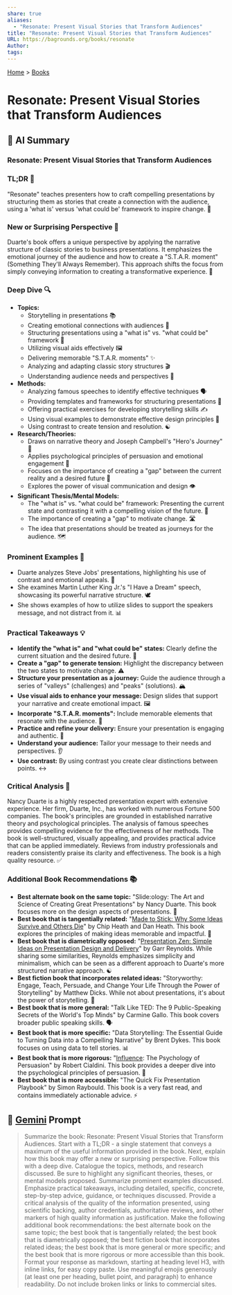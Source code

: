 ```yaml
---
share: true
aliases:
  - "Resonate: Present Visual Stories that Transform Audiences"
title: "Resonate: Present Visual Stories that Transform Audiences"
URL: https://bagrounds.org/books/resonate
Author: 
tags: 
---
```

[Home](../index.md) > [Books](./index.md)  
# Resonate: Present Visual Stories that Transform Audiences  
## 🤖 AI Summary  
  
### Resonate: Present Visual Stories that Transform Audiences  
  
### TL;DR 🎯  
  
"Resonate" teaches presenters how to craft compelling presentations by structuring them as stories that create a connection with the audience, using a 'what is' versus 'what could be' framework to inspire change. 🌟  
  
### New or Surprising Perspective 🤯  
  
Duarte's book offers a unique perspective by applying the narrative structure of classic stories to business presentations. It emphasizes the emotional journey of the audience and how to create a "S.T.A.R. moment" (Something They'll Always Remember). This approach shifts the focus from simply conveying information to creating a transformative experience. 🚀  
  
### Deep Dive 🔍  
  
* **Topics:**  
    * Storytelling in presentations 📚  
    * Creating emotional connections with audiences 💖  
    * Structuring presentations using a "what is" vs. "what could be" framework 🔄  
    * Utilizing visual aids effectively 🖼️  
    * Delivering memorable "S.T.A.R. moments" ✨  
    * Analyzing and adapting classic story structures 🎬  
    * Understanding audience needs and perspectives 👥  
* **Methods:**  
    * Analyzing famous speeches to identify effective techniques 🗣️  
    * Providing templates and frameworks for structuring presentations 📝  
    * Offering practical exercises for developing storytelling skills ✍️  
    * Using visual examples to demonstrate effective design principles 🎨  
    * Using contrast to create tension and resolution. ☯️  
* **Research/Theories:**  
    * Draws on narrative theory and Joseph Campbell's "Hero's Journey" 🦸  
    * Applies psychological principles of persuasion and emotional engagement 🧠  
    * Focuses on the importance of creating a "gap" between the current reality and a desired future 🌉  
    * Explores the power of visual communication and design 👁️  
* **Significant Thesis/Mental Models:**  
    * The "what is" vs. "what could be" framework: Presenting the current state and contrasting it with a compelling vision of the future. 🔮  
    * The importance of creating a "gap" to motivate change. 🛣️  
    * The idea that presentations should be treated as journeys for the audience. 🗺️  
  
### Prominent Examples 🌟  
  
* Duarte analyzes Steve Jobs' presentations, highlighting his use of contrast and emotional appeals. 🍎  
* She examines Martin Luther King Jr.'s "I Have a Dream" speech, showcasing its powerful narrative structure. 🕊️  
* She shows examples of how to utilize slides to support the speakers message, and not distract from it. 📊  
  
### Practical Takeaways 💡  
  
* **Identify the "what is" and "what could be" states:** Clearly define the current situation and the desired future. 🧭  
* **Create a "gap" to generate tension:** Highlight the discrepancy between the two states to motivate change. ⚠️  
* **Structure your presentation as a journey:** Guide the audience through a series of "valleys" (challenges) and "peaks" (solutions). 🏔️  
* **Use visual aids to enhance your message:** Design slides that support your narrative and create emotional impact. 🖼️  
* **Incorporate "S.T.A.R. moments":** Include memorable elements that resonate with the audience. 🌠  
* **Practice and refine your delivery:** Ensure your presentation is engaging and authentic. 🎤  
* **Understand your audience:** Tailor your message to their needs and perspectives. 👂  
* **Use contrast:** By using contrast you create clear distinctions between points. ↔️  
  
### Critical Analysis 🧐  
  
Nancy Duarte is a highly respected presentation expert with extensive experience. Her firm, Duarte, Inc., has worked with numerous Fortune 500 companies. The book's principles are grounded in established narrative theory and psychological principles. The analysis of famous speeches provides compelling evidence for the effectiveness of her methods. The book is well-structured, visually appealing, and provides practical advice that can be applied immediately. Reviews from industry professionals and readers consistently praise its clarity and effectiveness. The book is a high quality resource. ✅  
  
### Additional Book Recommendations 📚  
  
* **Best alternate book on the same topic:** "Slide:ology: The Art and Science of Creating Great Presentations" by Nancy Duarte. This book focuses more on the design aspects of presentations. 🎨  
* **Best book that is tangentially related:** "[Made to Stick: Why Some Ideas Survive and Others Die](./made-to-stick.md)" by Chip Heath and Dan Heath. This book explores the principles of making ideas memorable and impactful. 🧠  
* **Best book that is diametrically opposed:** "[Presentation Zen: Simple Ideas on Presentation Design and Delivery](./presentation-zen.md)" by Garr Reynolds. While sharing some similarities, Reynolds emphasizes simplicity and minimalism, which can be seen as a different approach to Duarte's more structured narrative approach. ☯️  
* **Best fiction book that incorporates related ideas:** "Storyworthy: Engage, Teach, Persuade, and Change Your Life Through the Power of Storytelling" by Matthew Dicks. While not about presentations, it's about the power of storytelling. 📖  
* **Best book that is more general:** "Talk Like TED: The 9 Public-Speaking Secrets of the World's Top Minds" by Carmine Gallo. This book covers broader public speaking skills. 🗣️  
* **Best book that is more specific:** "Data Storytelling: The Essential Guide to Turning Data into a Compelling Narrative" by Brent Dykes. This book focuses on using data to tell stories. 📊  
* **Best book that is more rigorous:** "[Influence](./influence.md): The Psychology of Persuasion" by Robert Cialdini. This book provides a deeper dive into the psychological principles of persuasion. 🧠  
* **Best book that is more accessible:** "The Quick Fix Presentation Playbook" by Simon Raybould. This book is a very fast read, and contains immediately actionable advice. ⚡  
  
## 💬 [Gemini](https://gemini.google.com) Prompt  
> Summarize the book: Resonate: Present Visual Stories that Transform Audiences. Start with a TL;DR - a single statement that conveys a maximum of the useful information provided in the book. Next, explain how this book may offer a new or surprising perspective. Follow this with a deep dive. Catalogue the topics, methods, and research discussed. Be sure to highlight any significant theories, theses, or mental models proposed. Summarize prominent examples discussed. Emphasize practical takeaways, including detailed, specific, concrete, step-by-step advice, guidance, or techniques discussed. Provide a critical analysis of the quality of the information presented, using scientific backing, author credentials, authoritative reviews, and other markers of high quality information as justification. Make the following additional book recommendations: the best alternate book on the same topic; the best book that is tangentially related; the best book that is diametrically opposed; the best fiction book that incorporates related ideas; the best book that is more general or more specific; and the best book that is more rigorous or more accessible than this book. Format your response as markdown, starting at heading level H3, with inline links, for easy copy paste. Use meaningful emojis generously (at least one per heading, bullet point, and paragraph) to enhance readability. Do not include broken links or links to commercial sites.